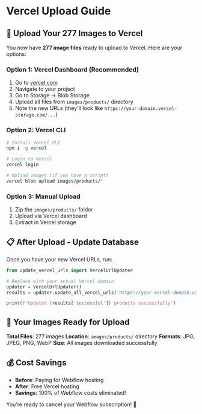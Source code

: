# Vercel Upload Guide

## 🚀 **Upload Your 277 Images to Vercel**

You now have **277 image files** ready to upload to Vercel. Here are your options:

### **Option 1: Vercel Dashboard (Recommended)**
1. Go to [vercel.com](https://vercel.com)
2. Navigate to your project
3. Go to Storage → Blob Storage
4. Upload all files from `images/products/` directory
5. Note the new URLs (they'll look like `https://your-domain.vercel-storage.com/...`)

### **Option 2: Vercel CLI**
```bash
# Install Vercel CLI
npm i -g vercel

# Login to Vercel
vercel login

# Upload images (if you have a script)
vercel blob upload images/products/*
```

### **Option 3: Manual Upload**
1. Zip the `images/products/` folder
2. Upload via Vercel dashboard
3. Extract in Vercel storage

## 📋 **After Upload - Update Database**

Once you have your new Vercel URLs, run:

```python
from update_vercel_urls import VercelUrlUpdater

# Replace with your actual Vercel domain
updater = VercelUrlUpdater()
results = updater.update_all_vercel_urls('https://your-vercel-domain.com')

print(f"Updated {results['successful']} products successfully")
```

## 🎯 **Your Images Ready for Upload**

**Total Files**: 277 images
**Location**: `images/products/` directory
**Formats**: JPG, JPEG, PNG, WebP
**Size**: All images downloaded successfully

## 💰 **Cost Savings**

- **Before**: Paying for Webflow hosting
- **After**: Free Vercel hosting
- **Savings**: 100% of Webflow costs eliminated!

You're ready to cancel your Webflow subscription! 🎉
